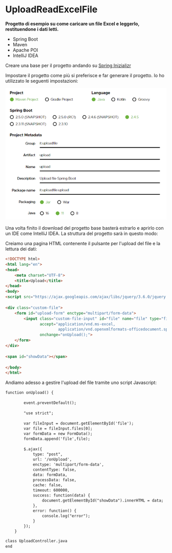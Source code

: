# UploadReadExcelFile

**Progetto di esempio su come caricare un file Excel e leggerlo, restituendone i dati letti.**

* Spring Boot
* Maven
* Apache POI
* IntelliJ IDEA

Creare una base per il progetto andando su [Spring Inizializr](https://start.spring.io/)

Impostare il progetto come più si preferisce e far generare il progetto. Io ho utilizzato le seguenti impostazioni:

![SpringBoot](/src/main/resources/images/spring_1.png)

Una volta finito il download del progetto base basterà estrarlo e aprirlo con un IDE come IntelliJ IDEA. La struttura del progetto sarà in questo modo:

Creiamo una pagina HTML contenente il pulsante per l'upload del file e la lettura dei dati:
```html
<!DOCTYPE html>
<html lang="en">
<head>
    <meta charset="UTF-8">
    <title>Upload</title>
</head>
<body>
<script src="https://ajax.googleapis.com/ajax/libs/jquery/3.6.0/jquery.min.js"></script>

<div class="custom-file">
    <form id="upload-form" enctype="multipart/form-data">
        <input class="custom-file-input" id="file" name="file" type="file"
               accept="application/vnd.ms-excel,
                       application/vnd.openxmlformats-officedocument.spreadsheetml.sheet"
               onchange="onUpload();">
    </form>
</div>

<span id="showData"></span>

</body>
</html>
```
Andiamo adesso a gestire l'upload del file tramite uno script Javascript:
```jshelllanguage
function onUpload() {

        event.preventDefault();

        "use strict";

        var fileInput = document.getElementById('file');
        var file = fileInput.files[0];
        var formData = new FormData();
        formData.append('file',file);

		$.ajax({
            type: "post",
            url: '/onUpload',
            enctype: 'multipart/form-data',
    		contentType: false,
            data: formData,
            processData: false,
            cache: false,
            timeout: 600000,
            success: function(data) {
                document.getElementById("showData").innerHTML = data;
            },
            error: function() {
                console.log("error");
            }
        });
    }
```

```html
class UploadController.java
end

```
